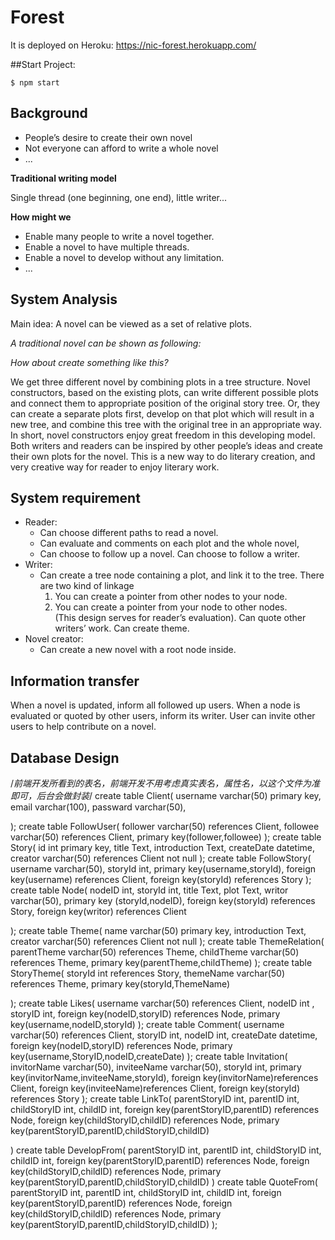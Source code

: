 # Forest

It is deployed on Heroku: https://nic-forest.herokuapp.com/

##Start Project:
```
$ npm start
```

## Background

* People’s desire to create their own novel
* Not everyone can afford to write a whole novel
* ...

**Traditional writing model**

Single thread (one beginning, one end), little writer...

**How might we**

* Enable many people to write a novel together.
* Enable a novel to have multiple threads.
* Enable a novel to develop without any limitation.
* ...

## System Analysis

Main idea: A novel can be viewed as a set of relative plots.

_A traditional novel can be shown as following:_


_How about create something like this?_






We get three different novel by combining plots in a tree structure. Novel constructors, based on the existing plots, can write different possible plots and connect them to appropriate position of the original story tree. Or, they can create a separate plots first, develop on that plot which will result in a new tree, and combine this tree with the original tree in an appropriate way. In short, novel constructors enjoy great freedom in this developing model. Both writers and readers can be inspired by other people’s ideas and create their own plots for the novel. This is a new way to do literary creation, and very creative way for reader to enjoy literary work.

## System requirement

* Reader:
    * Can choose different paths to read a novel.
    * Can evaluate and comments on each plot and the whole novel,
    * Can choose to follow up a novel. Can choose to follow a writer.
* Writer:
    * Can create a tree node containing a plot, and link it to the tree. There are two kind of linkage
        1. You can create a pointer from other nodes to your node.
        2. You can create a pointer from your node to other nodes.   
        (This design serves for reader’s evaluation). Can quote other writers’ work. Can create theme.
* Novel creator:
    * Can create a new novel with a root node inside.

## Information transfer

When a novel is updated, inform all followed up users. When a node is evaluated or quoted by other users, inform its writer. User can invite other users to help contribute on a novel.

## Database Design

/*前端开发所看到的表名，前端开发不用考虑真实表名，属性名，以这个文件为准即可，后台会做封装*/
create table Client(
	username varchar(50) primary key,
	email varchar(100),
	passward varchar(50),
	
);
create table FollowUser(
	follower varchar(50) references Client,
	followee varchar(50) references Client,
	primary key(follower,followee)
);
create table Story(
	id int primary key,
	title Text,
	introduction Text,
	createDate datetime,
	creator varchar(50) references Client not null
);
create table FollowStory(
	username varchar(50),
	storyId int,
	primary key(username,storyId),
	foreign key(username) references Client,
	foreign key(storyId) references Story
);
create table Node(
	nodeID int,
	storyId int,
	title Text,
	plot Text,
	writor varchar(50),
	primary key (storyId,nodeID),
	foreign key(storyId) references Story,
	foreign key(writor) references Client

);
create table Theme(
	name varchar(50) primary key,
	introduction Text,
	creator varchar(50) references Client not null
);
create table ThemeRelation(
	parentTheme varchar(50) references Theme,
	childTheme varchar(50) references Theme,
	primary key(parentTheme,childTheme)
);
create table StoryTheme(
	storyId int references Story,
	themeName varchar(50) references Theme,
	primary key(storyId,ThemeName)

);
create table Likes(
	username varchar(50) references Client,
	nodeID int ,
	storyID int,
	foreign key(nodeID,storyID) references Node,
	primary key(username,nodeID,storyId)
);
create table Comment(
	username varchar(50) references Client,
	storyID int,
	nodeID int,
	createDate datetime,
	foreign key(nodeID,storyID) references Node,
	primary key(username,StoryID,nodeID,createDate)
);
create table Invitation(
	invitorName varchar(50),
	inviteeName varchar(50),
	storyId int,
	primary key(invitorName,inviteeName,storyId),
	foreign key(invitorName)references Client,
	foreign key(inviteeName)references Client,
	foreign key(storyId) references Story
);
create table LinkTo(
	parentStoryID int,
	parentID int,
	childStoryID int,
	childID int,
	foreign key(parentStoryID,parentID) references Node,
	foreign key(childStoryID,childID) references Node,
	primary key(parentStoryID,parentID,childStoryID,childID)

)
create table DevelopFrom(
	parentStoryID int,
	parentID int,
	childStoryID int,
	childID int,
	foreign key(parentStoryID,parentID) references Node,
	foreign key(childStoryID,childID) references Node,
	primary key(parentStoryID,parentID,childStoryID,childID)
)
create table QuoteFrom(
	parentStoryID int,
	parentID int,
	childStoryID int,
	childID int,
	foreign key(parentStoryID,parentID) references Node,
	foreign key(childStoryID,childID) references Node,
	primary key(parentStoryID,parentID,childStoryID,childID)
);